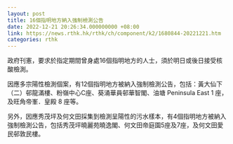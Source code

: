 ```yaml
---
layout: post
title: 16個指明地方納入強制檢測公告
date: 2022-12-21 20:26:34.000000000 +08:00
link: https://news.rthk.hk/rthk/ch/component/k2/1680844-20221221.htm
categories: rthk
---
```


政府刊憲，要求於指定期間曾身處16個指明地方的人士，須於明日或後日接受核酸檢測。

因應多宗陽性檢測個案，有12個指明地方被納入強制檢測公告，包括：黃大仙下（二）邨龍滿樓、粉嶺中心C座、葵涌華員邨華智閣、油塘 Peninsula East 1 座，及旺角帝峯．皇殿 8 座等。

另外，因應秀茂坪及何文田採集到檢測呈陽性的污水樣本，有4個指明地方被納入強制檢測公告，包括秀茂坪曉麗苑曉逸閣、何文田帝庭園5座及7座，及何文田愛民邨敦民樓。
